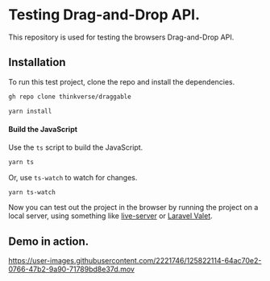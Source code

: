 # Testing Drag-and-Drop API.

This repository is used for testing the browsers Drag-and-Drop API.

## Installation

To run this test project, clone the repo and install the dependencies.

```bash
gh repo clone thinkverse/draggable
```

```bash
yarn install
```

#### Build the JavaScript

Use the `ts` script to build the JavaScript.

```bash
yarn ts
```

Or, use `ts-watch` to watch for changes.

```bash
yarn ts-watch
```

Now you can test out the project in the browser by running the project on a local server, using something like [live-server](https://marketplace.visualstudio.com/items?itemName=ritwickdey.LiveServer) or [Laravel Valet](https://laravel.com/docs/8.x/valet).

## Demo in action.

https://user-images.githubusercontent.com/2221746/125822114-64ac70e2-0766-47b2-9a90-71789bd8e37d.mov
